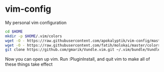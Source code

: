 vim-config
==========

My personal vim configuration

```bash
cd $HOME
mkdir -p $HOME/.vim/colors
wget -O - https://raw.githubusercontent.com/apokalyptik/vim-config/master/.vimrc > $HOME/.vimrc
wget -O - https://raw.githubusercontent.com/fatih/molokai/master/colors/molokai.vim > $HOME/.vim/colors/molokai.vim
git clone https://github.com/gmarik/Vundle.vim.git ~/.vim/bundle/Vundle.vim
```

Now you can open up vim. Run :PluginInstall, and quit vim to make all of these things take effect
